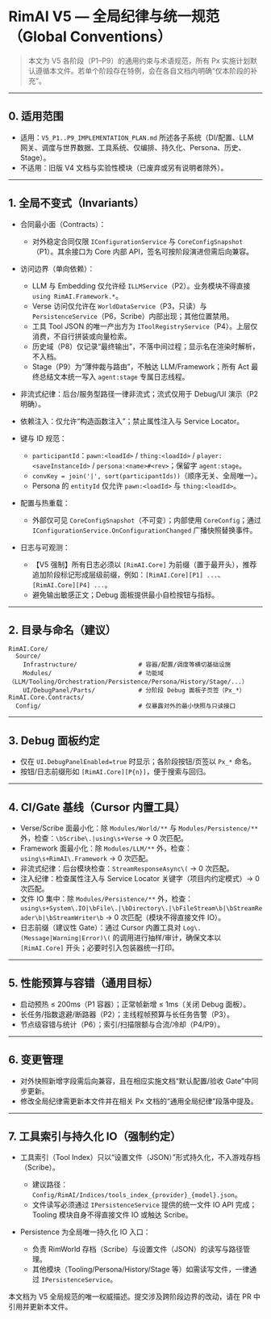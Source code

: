 # RimAI V5 — 全局纪律与统一规范（Global Conventions）

> 本文为 V5 各阶段（P1–P9）的通用约束与术语规范，所有 Px 实施计划默认遵循本文件。若单个阶段存在特例，会在各自文档内明确“仅本阶段的补充”。

---

## 0. 适用范围

- 适用：`V5_P1..P9_IMPLEMENTATION_PLAN.md` 所述各子系统（DI/配置、LLM 网关、调度与世界数据、工具系统、仅编排、持久化、Persona、历史、Stage）。
- 不适用：旧版 V4 文档与实验性模块（已废弃或另有说明者除外）。

---

## 1. 全局不变式（Invariants）

- 合同最小面（Contracts）：
  - 对外稳定合同仅限 `IConfigurationService` 与 `CoreConfigSnapshot`（P1）。其余接口为 Core 内部 API，签名可按阶段演进但需后向兼容。

- 访问边界（单向依赖）：
  - LLM 与 Embedding 仅允许经 `ILLMService`（P2）。业务模块不得直接 `using RimAI.Framework.*`。
  - Verse 访问仅允许在 `WorldDataService`（P3，只读）与 `PersistenceService`（P6，Scribe）内部出现；其他位置禁用。
  - 工具 Tool JSON 的唯一产出方为 `IToolRegistryService`（P4）。上层仅消费，不自行拼装或向量检索。
  - 历史域（P8）仅记录“最终输出”，不落中间过程；显示名在渲染时解析，不入档。
  - Stage（P9）为“薄仲裁与路由”，不触达 LLM/Framework；所有 Act 最终总结文本统一写入 `agent:stage` 专属日志线程。

- 非流式纪律：后台/服务型路径一律非流式；流式仅用于 Debug/UI 演示（P2 明确）。

- 依赖注入：仅允许“构造函数注入”；禁止属性注入与 Service Locator。

- 键与 ID 规范：
  - `participantId`：`pawn:<loadId>` / `thing:<loadId>` / `player:<saveInstanceId>` / `persona:<name>#<rev>`；保留字 `agent:stage`。
  - `convKey = join('|', sort(participantIds))`（顺序无关、全局唯一）。
  - Persona 的 `entityId` 仅允许 `pawn:<loadId>` 与 `thing:<loadId>`。

- 配置与热重载：
  - 外部仅可见 `CoreConfigSnapshot`（不可变）；内部使用 `CoreConfig`；通过 `IConfigurationService.OnConfigurationChanged` 广播快照替换事件。

- 日志与可观测：
  - 【V5 强制】所有日志必须以 `[RimAI.Core]` 为前缀（置于最开头），推荐追加阶段标记形成层级前缀，例如：`[RimAI.Core][P1] ...`、`[RimAI.Core][P4] ...`。
  - 避免输出敏感正文；Debug 面板提供最小自检按钮与指标。

---

## 2. 目录与命名（建议）

```text
RimAI.Core/
  Source/
    Infrastructure/                 # 容器/配置/调度等横切基础设施
    Modules/                        # 功能域（LLM/Tooling/Orchestration/Persistence/Persona/History/Stage/...）
    UI/DebugPanel/Parts/            # 分阶段 Debug 面板子页签（Px_*）
RimAI.Core.Contracts/
  Config/                           # 仅暴露对外的最小快照与只读接口
```

---

## 3. Debug 面板约定

- 仅在 `UI.DebugPanelEnabled=true` 时显示；各阶段按钮/页签以 `Px_*` 命名。
- 按钮/日志前缀形如 `[RimAI.Core][P{n}]`，便于搜索与回归。

---

## 4. CI/Gate 基线（Cursor 内置工具）

- Verse/Scribe 面最小化：除 `Modules/World/**` 与 `Modules/Persistence/**` 外，检查：`\bScribe\.|using\s+Verse` → 0 次匹配。
- Framework 面最小化：除 `Modules/LLM/**` 外，检查：`using\s+RimAI\.Framework` → 0 次匹配。
- 非流式纪律：后台模块检查：`StreamResponseAsync\(` → 0 次匹配。
- 注入纪律：检查属性注入与 Service Locator 关键字（项目内约定模式）→ 0 次匹配。
- 文件 IO 集中：除 `Modules/Persistence/**` 外，检查：`using\s+System\.IO|\bFile\.|\bDirectory\.|\bFileStream\b|\bStreamReader\b|\bStreamWriter\b` → 0 次匹配（模块不得直接文件 IO）。
- 日志前缀（建议性 Gate）：通过 Cursor 内置工具对 `Log\.(Message|Warning|Error)\(` 的调用进行抽样/审计，确保文本以 `[RimAI.Core]` 开头；必要时引入包装器统一打印。

---

## 5. 性能预算与容错（通用目标）

- 启动预热 ≤ 200ms（P1 容器）；正常帧新增 ≤ 1ms（关闭 Debug 面板）。
- 长任务/指数退避/断路器（P2）；主线程帧预算与长任务告警（P3）。
- 节点级容错与统计（P6）；索引/扫描限额与合流/冷却（P4/P9）。

---

## 6. 变更管理

- 对外快照新增字段需后向兼容，且在相应实施文档“默认配置/验收 Gate”中同步更新。
- 修改全局纪律需更新本文件并在相关 Px 文档的“通用全局纪律”段落中提及。

---

## 7. 工具索引与持久化 IO（强制约定）

- 工具索引（Tool Index）只以“设置文件（JSON）”形式持久化，不入游戏存档（Scribe）。
  - 建议路径：`Config/RimAI/Indices/tools_index_{provider}_{model}.json`。
  - 文件读写必须通过 `IPersistenceService` 提供的统一文件 IO API 完成；Tooling 模块自身不得直接文件 IO 或触达 Scribe。

- Persistence 为全局唯一持久化 IO 入口：
  - 负责 RimWorld 存档（Scribe）与设置文件（JSON）的读写与路径管理。
  - 其他模块（Tooling/Persona/History/Stage 等）如需读写文件，一律通过 `IPersistenceService`。

本文档为 V5 全局规范的唯一权威描述。提交涉及跨阶段边界的改动，请在 PR 中引用并更新本文件。


